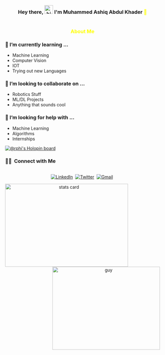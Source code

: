 <h3 align="center">Hey there, <img src="https://user-images.githubusercontent.com/1303154/88677602-1635ba80-d120-11ea-84d8-d263ba5fc3c0.gif" width="28px" alt="hi"> I'm Muhammed Ashiq Abdul Khader <span style="color:yellow;">🤩</span><br><br>
</h3>  

<h3 align="center" style="color:yellow;" >About Me</h3>

### 🌱 I’m currently learning ...
- Machine Learning
- Computer Vision
- IOT
- Trying out new Languages

### 👯 I’m looking to collaborate on ...
- Robotics Stuff
- ML/DL Projects
- Anything that sounds cool

### 🤔 I’m looking for help with ...
- Machine Learning
- Algorithms
- Internships

 [![@rphi's Holopin board](https://holopin.io/api/user/board?user=ashiqabdulkhader)](https://holopin.io/@ashiqabdulkhader)
 
 <h3> 🤝🏻 &nbsp;Connect with Me </h3> 

<p align="center">
<br>
<a href="https://www.linkedin.com/in/muhammed-ashiq-abdul-khader/"><img src="https://img.shields.io/badge/linkedin-%230077B5.svg?&style=for-the-badge&logo=linkedin&logoColor=white" alt="LinkedIn" /></a>&nbsp;
<a href="https://twitter.com/__Ashiq__"><img src="https://img.shields.io/badge/Twitter-1DA1F2?style=for-the-badge&logo=twitter&logoColor=white" alt="Twitter" /></a>&nbsp;
<a href="mailto:ashiqabdulkhader@gmail.com?subject=Hola%20Jiji"><img src="https://img.shields.io/badge/gmail-%23D14836.svg?&style=for-the-badge&logo=gmail&logoColor=white" alt="Gmail"/></a>&nbsp;
</p>
 
<p>

<a align= "center" href="https://github.com/dataonatangent">
  <img alt= "stats card" height="270px" width="400" src="https://github-readme-stats.vercel.app/api?username=AshiqAbdulkhader&theme=cobalt&show_icons=true&count_private=true" />
  <img align="right" height="270px" alt="guy" width="350" src="https://i.pinimg.com/originals/e4/26/70/e426702edf874b181aced1e2fa5c6cde.gif" /> </a>

</p>
<br/>
